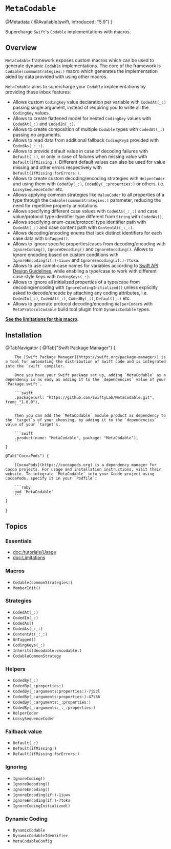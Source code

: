 # ``MetaCodable``

@Metadata {
    @Available(swift, introduced: "5.9")
}

Supercharge `Swift`'s `Codable` implementations with macros.

## Overview

`MetaCodable` framework exposes custom macros which can be used to generate dynamic `Codable` implementations. The core of the framework is ``Codable(commonStrategies:)`` macro which generates the implementation aided by data provided with using other macros.


`MetaCodable` aims to supercharge your `Codable` implementations by providing these inbox features:

- Allows custom `CodingKey` value declaration per variable with ``CodedAt(_:)`` passing single argument, instead of requiring you to write all the `CodingKey` values.
- Allows to create flattened model for nested `CodingKey` values with ``CodedAt(_:)`` and ``CodedIn(_:)``.
- Allows to create composition of multiple `Codable` types with ``CodedAt(_:)`` passing no arguments.
- Allows to read data from additional fallback `CodingKey`s provided with ``CodedAs(_:_:)``.
- Allows to provide default value in case of decoding failures with ``Default(_:)``, or only in case of failures when missing value with ``Default(ifMissing:)``. Different default values can also be used for value missing and other errors respectively with ``Default(ifMissing:forErrors:)``.
- Allows to create custom decoding/encoding strategies with ``HelperCoder`` and using them with ``CodedBy(_:)``, ``CodedBy(_:properties:)`` or others. i.e. ``LossySequenceCoder`` etc.
- Allows applying common strategies like `ValueCoder` to all properties of a type through the ``Codable(commonStrategies:)`` parameter, reducing the need for repetitive property annotations.
- Allows specifying different case values with ``CodedAs(_:_:)`` and case value/protocol type identifier type different from `String` with ``CodedAs()``.
- Allows specifying enum-case/protocol type identifier path with ``CodedAt(_:)`` and case content path with ``ContentAt(_:_:)``.
- Allows decoding/encoding enums that lack distinct identifiers for each case data with ``UnTagged()``.
- Allows to ignore specific properties/cases from decoding/encoding with ``IgnoreCoding()``, ``IgnoreDecoding()`` and ``IgnoreEncoding()``. Allows to ignore encoding based on custom conditions with ``IgnoreEncoding(if:)-1iuvv`` and ``IgnoreEncoding(if:)-7toka``.
- Allows to use camel-case names for variables according to [Swift API Design Guidelines](https://www.swift.org/documentation/api-design-guidelines/#general-conventions), while enabling a type/case to work with different case style keys with ``CodingKeys(_:)``.
- Allows to ignore all initialized properties of a type/case from decoding/encoding with ``IgnoreCodingInitialized()`` unless explicitly asked to decode/encode by attaching any coding attributes, i.e. ``CodedIn(_:)``, ``CodedAt(_:)``, ``CodedBy(_:)``, ``Default(_:)`` etc.
- Allows to generate protocol decoding/encoding ``HelperCoder``s with `MetaProtocolCodable` build tool plugin from ``DynamicCodable`` types.

[**See the limitations for this macro**](<doc:Limitations>).

## Installation

@TabNavigator {
    @Tab("Swift Package Manager") {

        The [Swift Package Manager](https://swift.org/package-manager/) is a tool for automating the distribution of Swift code and is integrated into the `swift` compiler.

        Once you have your Swift package set up, adding `MetaCodable` as a dependency is as easy as adding it to the `dependencies` value of your `Package.swift`.

        ```swift
        .package(url: "https://github.com/SwiftyLab/MetaCodable.git", from: "1.0.0"),
        ```

        Then you can add the `MetaCodable` module product as dependency to the `target`s of your choosing, by adding it to the `dependencies` value of your `target`s.

        ```swift
        .product(name: "MetaCodable", package: "MetaCodable"),
        ```
    }

    @Tab("CocoaPods") {

        [CocoaPods](https://cocoapods.org) is a dependency manager for Cocoa projects. For usage and installation instructions, visit their website. To integrate `MetaCodable` into your Xcode project using CocoaPods, specify it in your `Podfile`:

        ```ruby
        pod 'MetaCodable'
        ```
    }
}

## Topics

### Essentials

- <doc:/tutorials/Usage>
- <doc:Limitations>

### Macros

- ``Codable(commonStrategies:)``
- ``MemberInit()``

### Strategies

- ``CodedAt(_:)``
- ``CodedIn(_:)``
- ``CodedAs()``
- ``CodedAs(_:_:)``
- ``ContentAt(_:_:)``
- ``UnTagged()``
- ``CodingKeys(_:)``
- ``Inherits(decodable:encodable:)``
- ``CodableCommonStrategy``

### Helpers

- ``CodedBy(_:)``
- ``CodedBy(_:properties:)``
- ``CodedBy(_:arguments:properties:)-7j53l``
- ``CodedBy(_:arguments:properties:)-47t86``
- ``CodedBy(_:arguments:_:properties:)``
- ``CodedBy(_:arguments:_:_:properties:)``
- ``HelperCoder``
- ``LossySequenceCoder``

### Fallback value

- ``Default(_:)``
- ``Default(ifMissing:)``
- ``Default(ifMissing:forErrors:)``

### Ignoring

- ``IgnoreCoding()``
- ``IgnoreDecoding()``
- ``IgnoreEncoding()``
- ``IgnoreEncoding(if:)-1iuvv``
- ``IgnoreEncoding(if:)-7toka``
- ``IgnoreCodingInitialized()``

### Dynamic Coding

- ``DynamicCodable``
- ``DynamicCodableIdentifier``
- ``MetaCodableConfig``
